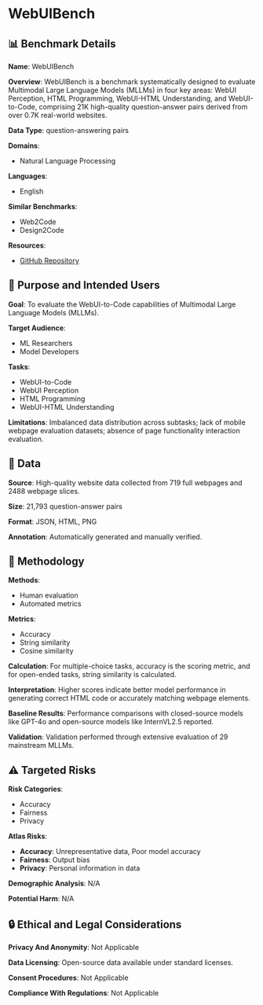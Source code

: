 # WebUIBench

## 📊 Benchmark Details

**Name**: WebUIBench

**Overview**: WebUIBench is a benchmark systematically designed to evaluate Multimodal Large Language Models (MLLMs) in four key areas: WebUI Perception, HTML Programming, WebUI-HTML Understanding, and WebUI-to-Code, comprising 21K high-quality question-answer pairs derived from over 0.7K real-world websites.

**Data Type**: question-answering pairs

**Domains**:
- Natural Language Processing

**Languages**:
- English

**Similar Benchmarks**:
- Web2Code
- Design2Code

**Resources**:
- [GitHub Repository](https://github.com/MAIL-Tele-AI/WebUIBench)

## 🎯 Purpose and Intended Users

**Goal**: To evaluate the WebUI-to-Code capabilities of Multimodal Large Language Models (MLLMs).

**Target Audience**:
- ML Researchers
- Model Developers

**Tasks**:
- WebUI-to-Code
- WebUI Perception
- HTML Programming
- WebUI-HTML Understanding

**Limitations**: Imbalanced data distribution across subtasks; lack of mobile webpage evaluation datasets; absence of page functionality interaction evaluation.

## 💾 Data

**Source**: High-quality website data collected from 719 full webpages and 2488 webpage slices.

**Size**: 21,793 question-answer pairs

**Format**: JSON, HTML, PNG

**Annotation**: Automatically generated and manually verified.

## 🔬 Methodology

**Methods**:
- Human evaluation
- Automated metrics

**Metrics**:
- Accuracy
- String similarity
- Cosine similarity

**Calculation**: For multiple-choice tasks, accuracy is the scoring metric, and for open-ended tasks, string similarity is calculated.

**Interpretation**: Higher scores indicate better model performance in generating correct HTML code or accurately matching webpage elements.

**Baseline Results**: Performance comparisons with closed-source models like GPT-4o and open-source models like InternVL2.5 reported.

**Validation**: Validation performed through extensive evaluation of 29 mainstream MLLMs.

## ⚠️ Targeted Risks

**Risk Categories**:
- Accuracy
- Fairness
- Privacy

**Atlas Risks**:
- **Accuracy**: Unrepresentative data, Poor model accuracy
- **Fairness**: Output bias
- **Privacy**: Personal information in data

**Demographic Analysis**: N/A

**Potential Harm**: N/A

## 🔒 Ethical and Legal Considerations

**Privacy And Anonymity**: Not Applicable

**Data Licensing**: Open-source data available under standard licenses.

**Consent Procedures**: Not Applicable

**Compliance With Regulations**: Not Applicable
